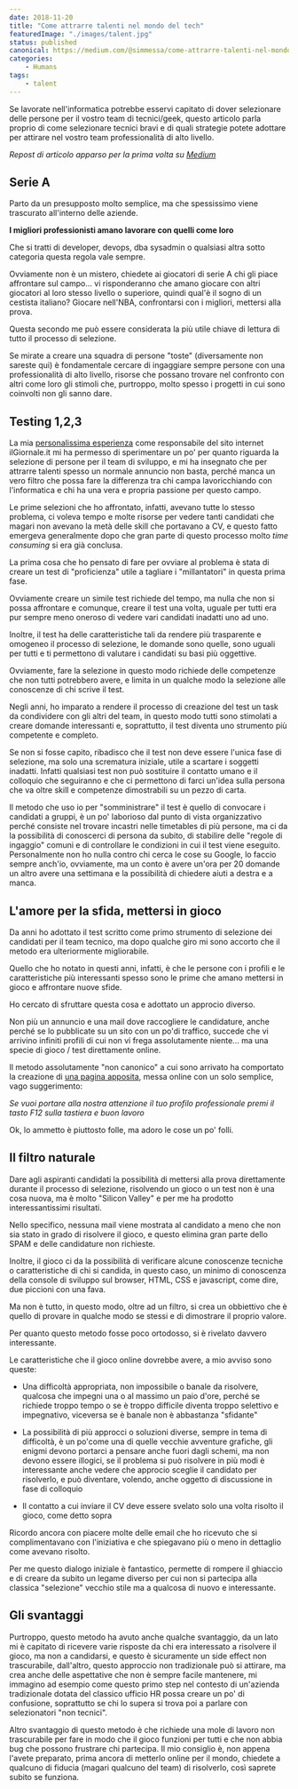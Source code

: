 ```yaml
---
date: 2018-11-20
title: "Come attrarre talenti nel mondo del tech"
featuredImage: "./images/talent.jpg"
status: published
canonical: https://medium.com/@simmessa/come-attrarre-talenti-nel-mondo-del-tech-28695185e7a3
categories: 
    - Humans
tags:
    - talent
---
```


Se lavorate nell'informatica potrebbe esservi capitato di dover selezionare delle persone per il vostro team di tecnici/geek, questo articolo parla proprio di come selezionare tecnici bravi e di quali strategie potete adottare per attirare nel vostro team professionalità di alto livello.

*Repost di articolo apparso per la prima volta su [Medium](https://medium.com/@simmessa/come-attrarre-talenti-nel-mondo-del-tech-28695185e7a3)*

## Serie A

Parto da un presupposto molto semplice, ma che spessissimo viene trascurato all'interno delle aziende.

**I migliori professionisti amano lavorare con quelli come loro**

Che si tratti di developer, devops, dba sysadmin o qualsiasi altra sotto categoria questa regola vale sempre.

Ovviamente non è un mistero, chiedete ai giocatori di serie A chi gli piace affrontare sul campo... vi risponderanno che amano giocare con altri giocatori al loro stesso livello o superiore, quindi qual'è il sogno di un cestista italiano? Giocare nell'NBA, confrontarsi con i migliori, mettersi alla prova.

Questa secondo me può essere considerata la più utile chiave di lettura di tutto il processo di selezione.

Se mirate a creare una squadra di persone "toste" (diversamente non sareste qui) è fondamentale cercare di ingaggiare sempre persone con una professionalità di alto livello, risorse che possano trovare nel confronto con altri come loro gli stimoli che, purtroppo, molto spesso i progetti in cui sono coinvolti non gli sanno dare.

## Testing 1,2,3

La mia [personalissima esperienza](https://medium.com/@simmessa/la-mia-esperienza-di-lavoro-a-ilgiornale-it-327bdf543fa3) come responsabile del sito internet ilGiornale.it mi ha permesso di sperimentare un po' per quanto riguarda la selezione di persone per il team di sviluppo, e mi ha insegnato che per attrarre talenti spesso un normale annuncio non basta, perché manca un vero filtro che possa fare la differenza tra chi campa lavoricchiando con l'informatica e chi ha una vera e propria passione per questo campo.

Le prime selezioni che ho affrontato, infatti, avevano tutte lo stesso problema, ci voleva tempo e molte risorse per vedere tanti candidati che magari non avevano la metà delle skill che portavano a CV, e questo fatto emergeva generalmente dopo che gran parte di questo processo molto *time consuming* si era già conclusa.

La prima cosa che ho pensato di fare per ovviare al problema è stata di creare un test di "proficienza" utile a tagliare i "millantatori" in questa prima fase.

Ovviamente creare un simile test richiede del tempo, ma nulla che non si possa affrontare e comunque, creare il test una volta, uguale per tutti era pur sempre meno oneroso di vedere vari candidati inadatti uno ad uno.

Inoltre, il test ha delle caratteristiche tali da rendere più trasparente e omogeneo il processo di selezione, le domande sono quelle, sono uguali per tutti e ti permettono di valutare i candidati su basi più oggettive.

Ovviamente, fare la selezione in questo modo richiede delle competenze che non tutti potrebbero avere, e limita in un qualche modo la selezione alle conoscenze di chi scrive il test.

Negli anni, ho imparato a rendere il processo di creazione del test un task da condividere con gli altri del team, in questo modo tutti sono stimolati a creare domande interessanti e, soprattutto, il test diventa uno strumento più competente e completo.

Se non si fosse capito, ribadisco che il test non deve essere l'unica fase di selezione, ma solo una scrematura iniziale, utile a scartare i soggetti inadatti. Infatti qualsiasi test non può sostituire il contatto umano e il colloquio che seguiranno e che ci permettono di farci un'idea sulla persona che va oltre skill e competenze dimostrabili su un pezzo di carta.

Il metodo che uso io per "somministrare" il test è quello di convocare i candidati a gruppi, è un po' laborioso dal punto di vista organizzativo perché consiste nel trovare incastri nelle timetables di più persone, ma ci da la possibilità di conoscerci di persona da subito, di stabilire delle "regole di ingaggio" comuni e di controllare le condizioni in cui il test viene eseguito. Personalmente non ho nulla contro chi cerca le cose su Google, lo faccio sempre anch'io, ovviamente, ma un conto è avere un'ora per 20 domande un altro avere una settimana e la possibilità di chiedere aiuti a destra e a manca.

## L'amore per la sfida, mettersi in gioco

Da anni ho adottato il test scritto come primo strumento di selezione dei candidati per il team tecnico, ma dopo qualche giro mi sono accorto che il metodo era ulteriormente migliorabile.

Quello che ho notato in questi anni, infatti, è che le persone con i profili e le caratteristiche più interessanti spesso sono le prime che amano mettersi in gioco e affrontare nuove sfide.

Ho cercato di sfruttare questa cosa e adottato un approcio diverso.

Non più un annuncio e una mail dove raccogliere le candidature, anche perché se lo pubblicate su un sito con un po'di traffico, succede che vi arrivino infiniti profili di cui non vi frega assolutamente niente... ma una specie di gioco / test direttamente online.

Il metodo assolutamente "non canonico" a cui sono arrivato ha comportato la creazione di [una pagina apposita](http://www.ilgiornale.it/pagina/lavora-con-noi.html), messa online con un solo semplice, vago suggerimento:

*Se vuoi portare alla nostra attenzione il tuo profilo professionale premi il tasto F12 sulla tastiera e buon lavoro*

Ok, lo ammetto è piuttosto folle, ma adoro le cose un po' folli.

## Il filtro naturale

Dare agli aspiranti candidati la possibilità di mettersi alla prova direttamente durante il processo di selezione, risolvendo un gioco o un test non è una cosa nuova, ma è molto "Silicon Valley" e per me ha prodotto interessantissimi risultati.

Nello specifico, nessuna mail viene mostrata al candidato a meno che non sia stato in grado di risolvere il gioco, e questo elimina gran parte dello SPAM e delle candidature non richieste.

Inoltre, il gioco ci da la possibilità di verificare alcune conoscenze tecniche o caratteristiche di chi si candida, in questo caso, un minimo di conoscenza della console di sviluppo sul browser, HTML, CSS e javascript, come dire, due piccioni con una fava.

Ma non è tutto, in questo modo, oltre ad un filtro, si crea un obbiettivo che è quello di provare in qualche modo se stessi e di dimostrare il proprio valore.

Per quanto questo metodo fosse poco ortodosso, si è rivelato davvero interessante.

Le caratteristiche che il gioco online dovrebbe avere, a mio avviso sono queste:

- Una difficoltà appropriata, non impossibile o banale da risolvere, qualcosa che impegni una o al massimo un paio d'ore, perché se richiede troppo tempo o se è troppo difficile diventa troppo selettivo e impegnativo, viceversa se è banale non è abbastanza "sfidante"

- La possibilità di più approcci o soluzioni diverse, sempre in tema di difficoltà, è un po'come una di quelle vecchie avventure grafiche, gli enigmi devono portarci a pensare anche fuori dagli schemi, ma non devono essere illogici, se il problema si può risolvere in più modi è interessante anche vedere che approcio sceglie il candidato per risolverlo, e può diventare, volendo, anche oggetto di discussione in fase di colloquio

- Il contatto a cui inviare il CV deve essere svelato solo una volta risolto il gioco, come detto sopra

Ricordo ancora con piacere molte delle email che ho ricevuto che si complimentavano con l'iniziativa e che spiegavano più o meno in dettaglio come avevano risolto.

Per me questo dialogo iniziale è fantastico, permette di rompere il ghiaccio e di creare da subito un legame diverso per cui non si partecipa alla classica "selezione" vecchio stile ma a qualcosa di nuovo e interessante.

## Gli svantaggi

Purtroppo, questo metodo ha avuto anche qualche svantaggio, da un lato mi è capitato di ricevere varie risposte da chi era interessato a risolvere il gioco, ma non a candidarsi, e questo è sicuramente un side effect non trascurabile, dall'altro, questo approccio non tradizionale può si attirare, ma crea anche delle aspettative che non è sempre facile mantenere, mi immagino ad esempio come questo primo step nel contesto di un'azienda tradizionale dotata del classico ufficio HR possa creare un po' di confusione, soprattutto se chi lo supera si trova poi a parlare con selezionatori "non tecnici".

Altro svantaggio di questo metodo è che richiede una mole di lavoro non trascurabile per fare in modo che il gioco funzioni per tutti e che non abbia bug che possono frustrare chi partecipa. Il mio consiglio è, non appena l'avete preparato, prima ancora di metterlo online per il mondo, chiedete a qualcuno di fiducia (magari qualcuno del team) di risolverlo, così saprete subito se funziona.